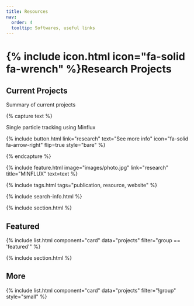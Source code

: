 ```yaml
---
title: Resources
nav:
  order: 4
  tooltip: Softwares, useful links
---
```


# {% include icon.html icon="fa-solid fa-wrench" %}Research Projects

## Current Projects
Summary of current projects

{% capture text %}

Single particle tracking using Minflux 

{%
  include button.html
  link="research"
  text="See more info"
  icon="fa-solid fa-arrow-right"
  flip=true
  style="bare"
%}

{% endcapture %}

{%
  include feature.html
  image="images/photo.jpg"
  link="research"
  title="MINFLUX"
  text=text
%}





{% include tags.html tags="publication, resource, website" %}

{% include search-info.html %}

{% include section.html %}

## Featured

{% include list.html component="card" data="projects" filter="group == 'featured'" %}

{% include section.html %}

## More

{% include list.html component="card" data="projects" filter="!group" style="small" %}
